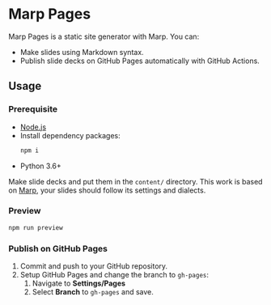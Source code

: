 # Marp Pages

Marp Pages is a static site generator with Marp. You can:
- Make slides using Markdown syntax.
- Publish slide decks on GitHub Pages automatically with GitHub Actions.

## Usage

### Prerequisite

- [Node.js](https://nodejs.org/)
- Install dependency packages:
    ```bash
    npm i
    ```
- Python 3.6+

Make slide decks and put them in the `content/` directory. 
This work is based on [Marp](https://marp.app/), your slides should follow its settings and dialects.

### Preview

```bash
npm run preview
```

### Publish on GitHub Pages

1. Commit and push to your GitHub repository.
2. Setup GitHub Pages and change the branch to `gh-pages`:
    1. Navigate to **Settings/Pages**
    2. Select **Branch** to `gh-pages` and save.
